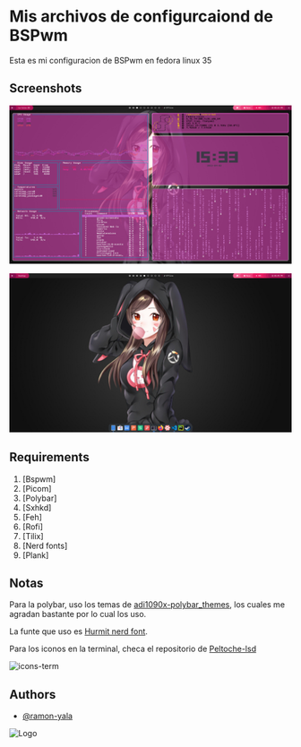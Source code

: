 # Mis archivos de configurcaiond de BSPwm

Esta es mi configuracion de BSPwm en fedora linux 35

## Screenshots

![App Screenshot](https://github.com/ramon-yala/Dotfiles/blob/main/Screenshots/screnshot1.png?raw=true)


![App Screenshot](https://github.com/ramon-yala/Dotfiles/blob/main/Screenshots/screnshot2.png?raw=true)

## Requirements

1. [Bspwm]
2. [Picom]
3. [Polybar]
4. [Sxhkd]
5. [Feh]
6. [Rofi]
7. [Tilix]
8. [Nerd fonts]
9. [Plank]

## Notas

Para la polybar, uso los temas de  [adi1090x-polybar_themes](https://github.com/adi1090x/polybar-themes), los cuales me agradan bastante por lo cual los uso.

La funte que uso es [Hurmit nerd font](https://github.com/ryanoasis/nerd-fonts/releases/download/v2.1.0/Hermit.zip).

Para los iconos en la terminal, checa el repositorio de [Peltoche-lsd](https://github.com/Peltoche/lsd)

<img src="#" height="200" alt="icons-term">

## Authors

- [@ramon-yala](https://github.com/ramon-yala)


<img src="https://avatars.githubusercontent.com/u/98194836?v=4" height="200" alt="Logo">
